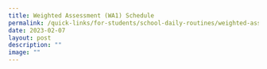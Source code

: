 ```yaml
---
title: Weighted Assessment (WA1) Schedule
permalink: /quick-links/for-students/school-daily-routines/weighted-assessment/
date: 2023-02-07
layout: post
description: ""
image: ""
---
```


